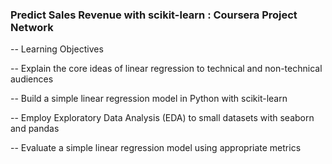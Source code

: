 ### Predict Sales Revenue with scikit-learn : Coursera Project Network

-- Learning Objectives

-- Explain the core ideas of linear regression to technical and non-technical audiences

-- Build a simple linear regression model in Python with scikit-learn

-- Employ Exploratory Data Analysis (EDA) to small datasets with seaborn and pandas

-- Evaluate a simple linear regression model using appropriate metrics
